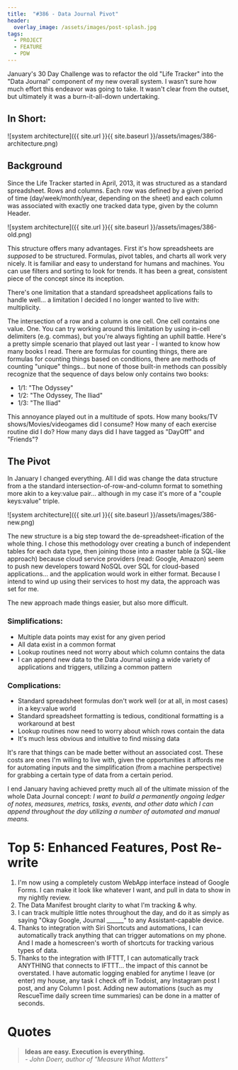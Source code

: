 ```yaml
---
title:  "#386 - Data Journal Pivot"
header:
  overlay_image: /assets/images/post-splash.jpg
tags:
  - PROJECT
  - FEATURE
  - PDW
---
```


January's 30 Day Challenge was to refactor the old "Life Tracker" into the "Data Journal" component of my new overall system. I wasn't sure how much effort this endeavor was going to take. It wasn't clear from the outset, but ultimately it was a burn-it-all-down undertaking. 

## In Short:

![system architecture]({{ site.url }}{{ site.baseurl }}/assets/images/386-architecture.png)

## Background

Since the Life Tracker started in April, 2013, it was structured as a standard spreadsheet. Rows and columns. Each row was defined by a given period of time (day/week/month/year, depending on the sheet) and each column was associated with exactly one tracked data type, given by the column Header. 

![system architecture]({{ site.url }}{{ site.baseurl }}/assets/images/386-old.png)

This structure offers many advantages. First it's how spreadsheets are *supposed* to be structured. Formulas, pivot tables, and charts all work very nicely. It is familiar and easy to understand for humans and machines. You can use filters and sorting to look for trends. It has been a great, consistent piece of the concept since its inception. 

There's one limitation that a standard spreadsheet applications fails to handle well... a limitation I decided I no longer wanted to live with: multiplicity.

The intersection of a row and a column is one cell. One cell contains one value. One. You can try working around this limitation by using in-cell delimiters (e.g. commas), but you're always fighting an uphill battle. Here's a pretty simple scenario that played out last year - I wanted to know how many books I read. There are formulas for counting things, there are formulas for counting things based on conditions, there are methods of counting "unique" things... but none of those built-in methods can possibly recognize that the sequence of days below only contains two books:

- 1/1: "The Odyssey"  
- 1/2: "The Odyssey, The Iliad"  
- 1/3: "The Iliad"  

This annoyance played out in a multitude of spots. How many books/TV shows/Movies/videogames did I consume? How many of each exercise routine did I do? How many days did I have tagged as "DayOff" and "Friends"?

## The Pivot

In January I changed everything. All I did was change the data structure from a the standard intersection-of-row-and-column format to something more akin to a key:value pair... although in my case it's more of a "couple keys:value" triple.

![system architecture]({{ site.url }}{{ site.baseurl }}/assets/images/386-new.png)

The new structure is a big step toward the de-spreadsheet-ification of the whole thing. I chose this methodology over creating a bunch of independent tables for each data type, then joining those into a master table (a SQL-like approach) because cloud service providers (read: Google, Amazon) seem to push new developers toward NoSQL over SQL for cloud-based applications... and the application would work in either format. Because I intend to wind up using their services to host my data, the approach was set for me.

The new approach made things easier, but also more difficult.

### Simplifications:

- Multiple data points may exist for any given period
- All data exist in a common format
- Lookup routines need not worry about which column contains the data
- I can append new data to the Data Journal using a wide variety of applications and triggers, utilizing a common pattern

### Complications:

- Standard spreadsheet formulas don't work well (or at all, in most cases) in a key:value world
- Standard spreadsheet formatting is tedious, conditional formatting is a workaround at best
- Lookup routines now need to worry about which rows contain the data
- It's much less obvious and intuitive to find missing data

It's rare that things can be made better without an associated cost. These costs are ones I'm willing to live with, given the opportunities it affords me for automating inputs and the simplification (from a machine perspective) for grabbing a certain type of data from a certain period.

I end January having achieved pretty much all of the ultimate mission of the whole Data Journal concept: *I want to build a permanently ongoing ledger of notes, measures, metrics, tasks, events, and other data which I can append throughout the day utilizing a number of automated and manual means.*

# Top 5: Enhanced Features, Post Re-write

1. I'm now using a completely custom WebApp interface instead of Google Forms. I can make it look like whatever I want, and pull in data to show in my nightly review.
2. The Data Manifest brought clarity to what I'm tracking & why.
3. I can track multiple little notes throughout the day, and do it as simply as saying "Okay Google, Journal ______" to any Assistant-capable device.
4. Thanks to integration with Siri Shortcuts and automations, I can automatically track anything that can trigger automations on my phone. And I made a homescreen's worth of shortcuts for tracking various types of data.
5. Thanks to the integration with IFTTT, I can automatically track ANYTHING that connects to IFTTT... the impact of this cannot be overstated. I have automatic logging enabled for anytime I leave (or enter) my house, any task I check off in Todoist, any Instagram post I post, and any Column I post. Adding new automations (such as my RescueTime daily screen time summaries) can be done in a matter of seconds.

# Quotes  
> **Ideas are easy. Execution is everything.**  
> *- John Doerr, author of "Measure What Matters"*